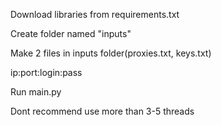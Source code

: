 Download libraries from requirements.txt

Create folder named "inputs"

Make 2 files in inputs folder(proxies.txt, keys.txt)

ip:port:login:pass

Run main.py

Dont recommend use more than 3-5 threads
